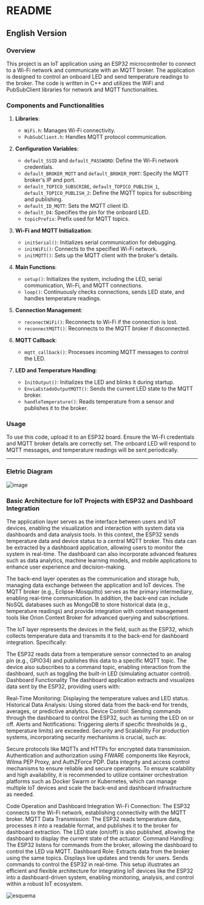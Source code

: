 # README

## English Version

### Overview

This project is an IoT application using an ESP32 microcontroller to connect to a Wi-Fi network and communicate with an MQTT broker. The application is designed to control an onboard LED and send temperature readings to the broker. The code is written in C++ and utilizes the WiFi and PubSubClient libraries for network and MQTT functionalities.

### Components and Functionalities

1. **Libraries**: 
   - `WiFi.h`: Manages Wi-Fi connectivity.
   - `PubSubClient.h`: Handles MQTT protocol communication.

2. **Configuration Variables**:
   - `default_SSID` and `default_PASSWORD`: Define the Wi-Fi network credentials.
   - `default_BROKER_MQTT` and `default_BROKER_PORT`: Specify the MQTT broker's IP and port.
   - `default_TOPICO_SUBSCRIBE`, `default_TOPICO_PUBLISH_1`, `default_TOPICO_PUBLISH_2`: Define the MQTT topics for subscribing and publishing.
   - `default_ID_MQTT`: Sets the MQTT client ID.
   - `default_D4`: Specifies the pin for the onboard LED.
   - `topicPrefix`: Prefix used for MQTT topics.

3. **Wi-Fi and MQTT Initialization**:
   - `initSerial()`: Initializes serial communication for debugging.
   - `initWiFi()`: Connects to the specified Wi-Fi network.
   - `initMQTT()`: Sets up the MQTT client with the broker's details.

4. **Main Functions**:
   - `setup()`: Initializes the system, including the LED, serial communication, Wi-Fi, and MQTT connections.
   - `loop()`: Continuously checks connections, sends LED state, and handles temperature readings.

5. **Connection Management**:
   - `reconectWiFi()`: Reconnects to Wi-Fi if the connection is lost.
   - `reconnectMQTT()`: Reconnects to the MQTT broker if disconnected.

6. **MQTT Callback**:
   - `mqtt_callback()`: Processes incoming MQTT messages to control the LED.

7. **LED and Temperature Handling**:
   - `InitOutput()`: Initializes the LED and blinks it during startup.
   - `EnviaEstadoOutputMQTT()`: Sends the current LED state to the MQTT broker.
   - `handleTemperature()`: Reads temperature from a sensor and publishes it to the broker.

### Usage

To use this code, upload it to an ESP32 board. Ensure the Wi-Fi credentials and MQTT broker details are correctly set. The onboard LED will respond to MQTT messages, and temperature readings will be sent periodically.

---

### Eletric Diagram

![image](https://github.com/user-attachments/assets/aa40edaa-fc3d-43df-a7c1-34ec6426e57b)

### Basic Architecture for IoT Projects with ESP32 and Dashboard Integration
The application layer serves as the interface between users and IoT devices, enabling the visualization and interaction with system data via dashboards and data analysis tools. In this context, the ESP32 sends temperature data and device status to a central MQTT broker. This data can be extracted by a dashboard application, allowing users to monitor the system in real-time. The dashboard can also incorporate advanced features such as data analytics, machine learning models, and mobile applications to enhance user experience and decision-making.

The back-end layer operates as the communication and storage hub, managing data exchange between the application and IoT devices. The MQTT broker (e.g., Eclipse-Mosquitto) serves as the primary intermediary, enabling real-time communication. In addition, the back-end can include NoSQL databases such as MongoDB to store historical data (e.g., temperature readings) and provide integration with context management tools like Orion Context Broker for advanced querying and subscriptions.

The IoT layer represents the devices in the field, such as the ESP32, which collects temperature data and transmits it to the back-end for dashboard integration. Specifically:

The ESP32 reads data from a temperature sensor connected to an analog pin (e.g., GPIO34) and publishes this data to a specific MQTT topic.
The device also subscribes to a command topic, enabling interaction from the dashboard, such as toggling the built-in LED (simulating actuator control).
Dashboard Functionality
The dashboard application extracts and visualizes data sent by the ESP32, providing users with:

Real-Time Monitoring: Displaying the temperature values and LED status.
Historical Data Analysis: Using stored data from the back-end for trends, averages, or predictive analytics.
Device Control: Sending commands through the dashboard to control the ESP32, such as turning the LED on or off.
Alerts and Notifications: Triggering alerts if specific thresholds (e.g., temperature limits) are exceeded.
Security and Scalability
For production systems, incorporating security mechanisms is crucial, such as:

Secure protocols like MQTTs and HTTPs for encrypted data transmission.
Authentication and authorization using FIWARE components like Keyrock, Wilma PEP Proxy, and AuthZForce PDP.
Data integrity and access control mechanisms to ensure reliable and secure operations.
To ensure scalability and high availability, it is recommended to utilize container orchestration platforms such as Docker Swarm or Kubernetes, which can manage multiple IoT devices and scale the back-end and dashboard infrastructure as needed.

Code Operation and Dashboard Integration
Wi-Fi Connection: The ESP32 connects to the Wi-Fi network, establishing connectivity with the MQTT broker.
MQTT Data Transmission:
The ESP32 reads temperature data, processes it into a readable format, and publishes it to the broker for dashboard extraction.
The LED state (on/off) is also published, allowing the dashboard to display the current state of the actuator.
Command Handling: The ESP32 listens for commands from the broker, allowing the dashboard to control the LED via MQTT.
Dashboard Role:
Extracts data from the broker using the same topics.
Displays live updates and trends for users.
Sends commands to control the ESP32 in real-time.
This setup illustrates an efficient and flexible architecture for integrating IoT devices like the ESP32 into a dashboard-driven system, enabling monitoring, analysis, and control within a robust IoT ecosystem.

![esquema](https://github.com/user-attachments/assets/673ef074-8998-4d93-8874-3ffdcbd59f91)
